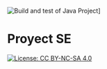 ![Build and test of Java Project]([https://github.com/ETSISI-EMS/ems2023_lab_1_3_ci_github_actions-jdiazfernandez/actions/workflows/main.yml/badge.svg](https://github.com/mgl120-ua/Project-SE.git))]

# Proyect SE

[![License: CC BY-NC-SA 4.0](https://img.shields.io/badge/License-CC_BY--NC--SA_4.0-lightgrey.svg)](https://creativecommons.org/licenses/by-nc-sa/4.0/)
